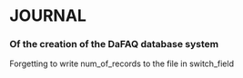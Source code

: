 # JOURNAL
### Of the creation of the DaFAQ database system

Forgetting to write num_of_records to the file in switch_field